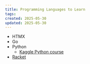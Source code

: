 ```yaml
---
title: Programming Languages to Learn
tags:
created: 2025-05-30
updated: 2025-05-30
---
```


- HTMX
- Go
- Python
  - [Kaggle Python course](https://www.kaggle.com/learn/python)
- [Racket](https://racket-lang.org)